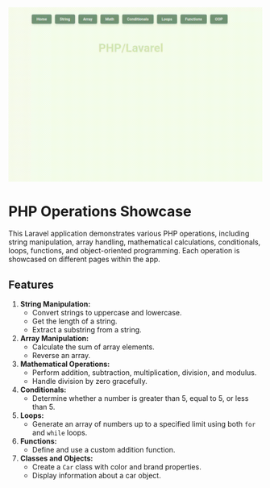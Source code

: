 ![Demo](/demo.gif)

# PHP Operations Showcase

This Laravel application demonstrates various PHP operations, including string manipulation, array handling, mathematical calculations, conditionals, loops, functions, and object-oriented programming. Each operation is showcased on different pages within the app.

## Features

1. **String Manipulation:**
   - Convert strings to uppercase and lowercase.
   - Get the length of a string.
   - Extract a substring from a string.
2. **Array Manipulation:**
   - Calculate the sum of array elements.
   - Reverse an array.
3. **Mathematical Operations:**
   - Perform addition, subtraction, multiplication, division, and modulus.
   - Handle division by zero gracefully.
4. **Conditionals:**
   - Determine whether a number is greater than 5, equal to 5, or less than 5.
5. **Loops:**
   - Generate an array of numbers up to a specified limit using both `for` and `while` loops.
6. **Functions:**
   - Define and use a custom addition function.
7. **Classes and Objects:**
   - Create a `Car` class with color and brand properties.
   - Display information about a car object.

